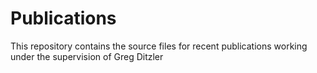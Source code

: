 # Publications
This repository contains the source files for recent publications working under the supervision of Greg Ditzler
